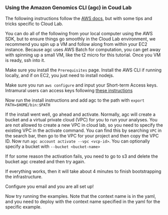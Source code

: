 ### Using the Amazon Genomics CLI (agc) in Coud Lab

The following instructions follow the [AWS docs](https://aws.github.io/amazon-genomics-cli/docs/), but with some tips and tricks specific to Cloud Lab.

You can do all of the following from your local computer using the AWS SDK, but to ensure things go smoothly in the Cloud Lab environment, we recommend you spin up a VM and follow along from within your EC2 instance.
Because agc uses AWS Batch for computation, you can get away with spinning up a small VM, like the t2 micro for this tutorial. Once you VM is ready, ssh into it.

Make sure you install the `Prerequisites` page. Install the AWS CLI if running locally, and if on EC2, you just need to install nodejs.

Make sure you run `aws configure` and input your Short-term Access keys. Intramural users can access keys following [these instructions](docs/STAKs_intramural.md)

Now run the install instructions and add agc to the path with `export PATH=$HOME/bin:$PATH`

If the install went well, go ahead and activate. Normally, agc will create a bucket and a virtual private cloud (VPC) for you to run your analyses. You are not allowed to create a new VPC in cloud lab, so you need to specify the existing VPC in the activate command. You can find this by searching `VPC` in the search bar, then go to the VPC for your project and then copy the VPC ID.
Now run `agc account activate --vpc <vcp-id>`. You can optionally specify a bucket with `--bucket <bucket-name>`

If for some reason the activation fails, you need to go to s3 and delete the bucket agc created and then try again.

If everything works, then it will take about 4 minutes to finish bootstrapping the infrastructure. 

Configure you email and you are all set up!

Now try running the examples. Note that the context name is in the yaml, and you need to deploy with the context name specified in the yaml for the specific example.

